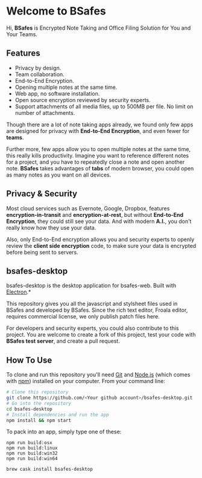 # Welcome to BSafes
Hi, **BSafes** is Encrypted Note Taking and Office Filing Solution for You and Your Teams.
## Features
 - Privacy by design.
 - Team collaboration.
 - End-to-End Encryption.
 - Opening multiple notes at the same time.
 - Web app, no software installation.
 - Open source encryption reviewed by security experts.
 - Support attachments of all media files, up to 500MB per file. No limit on number of attachments.
 
Though there are a lot of note taking apps already, we found only few apps are designed for privacy with **End-to-End Encryption**, and even fewer for **teams**.

Further more, few apps allow you to open multiple notes at the same time, this really kills productivity. Imagine you want to reference different notes for a project, and you have to repeatedly close a note and open another note. **BSafes** takes advantages of **tabs** of modern browser, you could open as many notes as you want on all devices. 
## Privacy & Security
Most cloud services such as Evernote, Google, Dropbox, features **encryption-in-transit** and **encryption-at-rest**, but without **End-to-End Encryption**, they could still see your data. And with modern **A.I.**, you don't really know how they use your data.

Also, only End-to-End encryption allows you and security experts to openly review the **client side encryption** code, to make sure your data is encrypted before being sent to servers.

## bsafes-desktop
bsafes-desktop is the desktop application for bsafes-web. Built with [Electron](https://github.com/atom/electron).*

This repository gives you all the javascript and stylsheet files used in BSafes and developed by BSafes. Since the rich text editor, Froala editor, requires commercial license, we only publish patch files here. 

For developers and security experts, you could also contribute to this project. You are welcome to create a fork of this project, test your code with **BSafes test server**, and create a pull request. 
## How To Use

To clone and run this repository you'll need [Git](https://git-scm.com) and [Node.js](https://nodejs.org/en/download/) (which comes with [npm](https://www.npmjs.com/)) installed on your computer. From your command line:

``` bash
# Clone this repository
git clone https://github.com/<Your github account>/bsafes-desktop.git
# Go into the repository
cd bsafes-desktop
# Install dependencies and run the app
npm install && npm start
```

To pack into an app, simply type one of these:

``` shell
npm run build:osx
npm run build:linux
npm run build:win32
npm run build:win64
```


```bash
brew cask install bsafes-desktop
```



